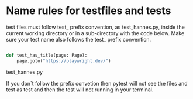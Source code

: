 # Name rules for testfiles and tests 

test files must follow test_ prefix convention, as test_hannes.py, inside the current working directory or in a sub-directory with the code below. Make sure your test name also follows the test_ prefix convention.

```py

def test_has_title(page: Page):
    page.goto("https://playwright.dev/")

```
test_hannes.py 

If you don`t follow the prefix convetion then pytest will not see the files and test as test and 
then the test will not running in your terminal. 





